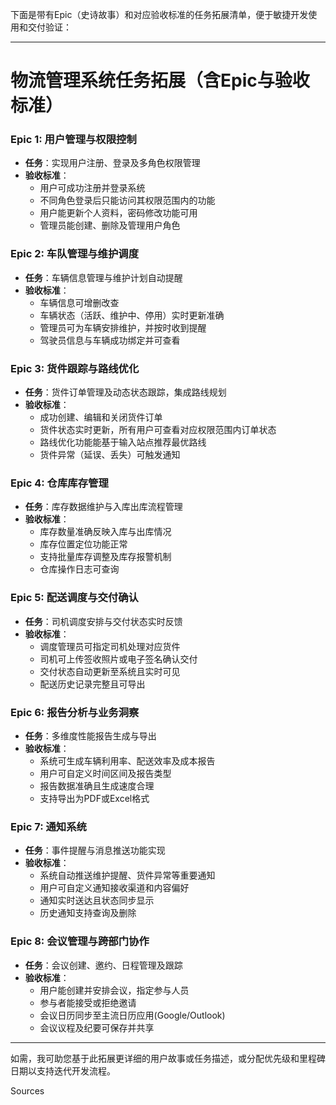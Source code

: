 下面是带有Epic（史诗故事）和对应验收标准的任务拓展清单，便于敏捷开发使用和交付验证：

***

# 物流管理系统任务拓展（含Epic与验收标准）

### Epic 1: 用户管理与权限控制
- **任务**：实现用户注册、登录及多角色权限管理
- **验收标准**：
  - 用户可成功注册并登录系统
  - 不同角色登录后只能访问其权限范围内的功能
  - 用户能更新个人资料，密码修改功能可用
  - 管理员能创建、删除及管理用户角色
  
### Epic 2: 车队管理与维护调度
- **任务**：车辆信息管理与维护计划自动提醒
- **验收标准**：
  - 车辆信息可增删改查
  - 车辆状态（活跃、维护中、停用）实时更新准确
  - 管理员可为车辆安排维护，并按时收到提醒
  - 驾驶员信息与车辆成功绑定并可查看
  
### Epic 3: 货件跟踪与路线优化
- **任务**：货件订单管理及动态状态跟踪，集成路线规划
- **验收标准**：
  - 成功创建、编辑和关闭货件订单
  - 货件状态实时更新，所有用户可查看对应权限范围内订单状态
  - 路线优化功能能基于输入站点推荐最优路线
  - 货件异常（延误、丢失）可触发通知
  
### Epic 4: 仓库库存管理
- **任务**：库存数据维护与入库出库流程管理
- **验收标准**：
  - 库存数量准确反映入库与出库情况
  - 库存位置定位功能正常
  - 支持批量库存调整及库存报警机制
  - 仓库操作日志可查询
  
### Epic 5: 配送调度与交付确认
- **任务**：司机调度安排与交付状态实时反馈
- **验收标准**：
  - 调度管理员可指定司机处理对应货件
  - 司机可上传签收照片或电子签名确认交付
  - 交付状态自动更新至系统且实时可见
  - 配送历史记录完整且可导出
  
### Epic 6: 报告分析与业务洞察
- **任务**：多维度性能报告生成与导出
- **验收标准**：
  - 系统可生成车辆利用率、配送效率及成本报告
  - 用户可自定义时间区间及报告类型
  - 报告数据准确且生成速度合理
  - 支持导出为PDF或Excel格式
  
### Epic 7: 通知系统
- **任务**：事件提醒与消息推送功能实现
- **验收标准**：
  - 系统自动推送维护提醒、货件异常等重要通知
  - 用户可自定义通知接收渠道和内容偏好
  - 通知实时送达且状态同步显示
  - 历史通知支持查询及删除
  
### Epic 8: 会议管理与跨部门协作
- **任务**：会议创建、邀约、日程管理及跟踪
- **验收标准**：
  - 用户能创建并安排会议，指定参与人员
  - 参与者能接受或拒绝邀请
  - 会议日历同步至主流日历应用(Google/Outlook)
  - 会议议程及纪要可保存并共享

***

如需，我可助您基于此拓展更详细的用户故事或任务描述，或分配优先级和里程碑日期以支持迭代开发流程。

Sources
